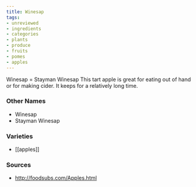 ```yaml
---
title: Winesap
tags:
- unreviewed
- ingredients
- categories
- plants
- produce
- fruits
- pomes
- apples
---
```

Winesap = Stayman Winesap This tart apple is great for eating out of hand or for making cider. It keeps for a relatively long time.

### Other Names

* Winesap
* Stayman Winesap

### Varieties

* [[apples]]

### Sources
* http://foodsubs.com/Apples.html
